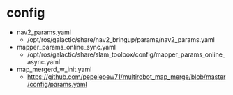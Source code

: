 # config

- nav2_params.yaml
    - /opt/ros/galactic/share/nav2_bringup/params/nav2_params.yaml
- mapper_params_online_sync.yaml
    - /opt/ros/galactic/share/slam_toolbox/config/mapper_params_online_async.yaml
- map_mergerd_w_init.yaml
    - https://github.com/pepelepew71/multirobot_map_merge/blob/master/config/params.yaml
